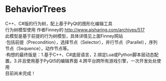 # BehaviorTrees
C++、C#版的行为树，配上基于PyQt的图形化编辑工具
<br />行为树模型使用 作者Finney的 http://www.aisharing.com/archives/517
<br />此模型是基于前提的行为树模型，具体详情见上面Finney网站
<br />    ·包括前提（Precondition），选择节点（Selector），并行节点（Parallel），序列节点（Sequence），动作节点等。
<br />    ·构想的最终版是：1.基于C++、C#底层语言，2.绑定Lua或Python脚本层动态配置。3.并且使用基于PyQt5的编辑界面 4.跨平台跨所有游戏引擎，一次开发处处使用
<br />目前尚未完成！